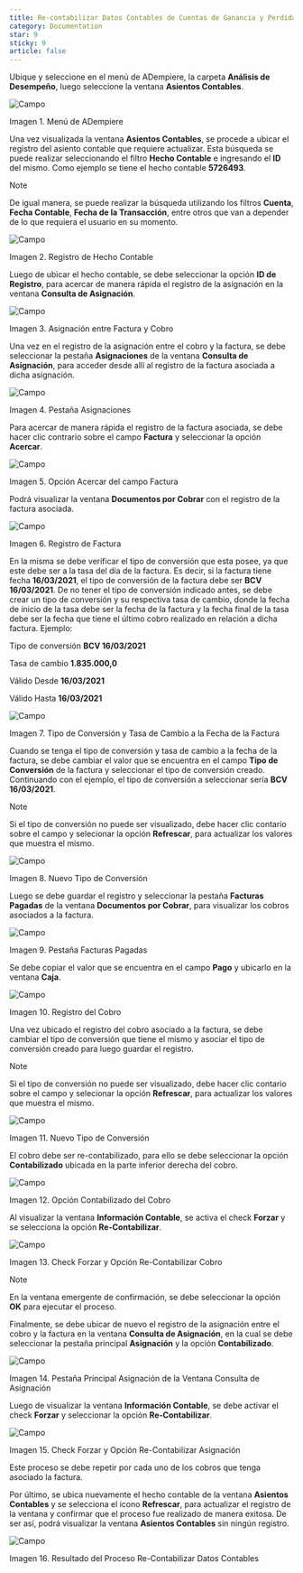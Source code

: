 ```yaml
---
title: Re-contabilizar Datos Contables de Cuentas de Ganancia y Perdida
category: Documentation
star: 9
sticky: 9
article: false
---
```


Ubique y seleccione en el menú de ADempiere, la carpeta **Análisis de Desempeño**, luego seleccione la ventana **Asientos Contables**.

![Campo](/assets/img/docs/accounting-management/gec-accounting-image625.png)

Imagen 1. Menú de ADempiere

Una vez visualizada la ventana **Asientos Contables**, se procede a ubicar el registro del asiento contable que requiere actualizar. Esta búsqueda se puede realizar seleccionando el filtro **Hecho Contable** e ingresando el **ID** del mismo. Como ejemplo se tiene el hecho contable **5726493**.

Note

De igual manera, se puede realizar la búsqueda utilizando los filtros **Cuenta**, **Fecha Contable**, **Fecha de la Transacción**, entre otros que van a depender de lo que requiera el usuario en su momento.

![Campo](/assets/img/docs/accounting-management/gec-accounting-image626.png)

Imagen 2. Registro de Hecho Contable

Luego de ubicar el hecho contable, se debe seleccionar la opción **ID de Registro**, para acercar de manera rápida el registro de la asignación en la ventana **Consulta de Asignación**.

![Campo](/assets/img/docs/accounting-management/gec-accounting-image627.png)

Imagen 3. Asignación entre Factura y Cobro

Una vez en el registro de la asignación entre el cobro y la factura, se debe seleccionar la pestaña **Asignaciones** de la ventana **Consulta de Asignación**, para acceder desde allí al registro de la factura asociada a dicha asignación.

![Campo](/assets/img/docs/accounting-management/gec-accounting-image628.png)

Imagen 4. Pestaña Asignaciones

Para acercar de manera rápida el registro de la factura asociada, se debe hacer clic contrario sobre el campo **Factura** y seleccionar la opción **Acercar**.

![Campo](/assets/img/docs/accounting-management/gec-accounting-image629.png)

Imagen 5. Opción Acercar del campo Factura

Podrá visualizar la ventana **Documentos por Cobrar** con el registro de la factura asociada.

![Campo](/assets/img/docs/accounting-management/gec-accounting-image630.png)

Imagen 6. Registro de Factura

En la misma se debe verificar el tipo de conversión que esta posee, ya que este debe ser a la tasa del día de la factura. Es decir, si la factura tiene fecha **16/03/2021**, el tipo de conversión de la factura debe ser **BCV 16/03/2021**. De no tener el tipo de conversión indicado antes, se debe crear un tipo de conversión y su respectiva tasa de cambio, donde la fecha de inicio de la tasa debe ser la fecha de la factura y la fecha final de la tasa debe ser la fecha que tiene el último cobro realizado en relación a dicha factura. Ejemplo:

Tipo de conversión **BCV 16/03/2021**

Tasa de cambio **1.835.000,0**

Válido Desde **16/03/2021**

Válido Hasta **16/03/2021**

![Campo](/assets/img/docs/accounting-management/gec-accounting-image631.png)

Imagen 7. Tipo de Conversión y Tasa de Cambio a la Fecha de la Factura

Cuando se tenga el tipo de conversión y tasa de cambio a la fecha de la factura, se debe cambiar el valor que se encuentra en el campo **Tipo de Conversión** de la factura y seleccionar el tipo de conversión creado. Continuando con el ejemplo, el tipo de conversión a seleccionar sería **BCV 16/03/2021**.

Note

Si el tipo de conversión no puede ser visualizado, debe hacer clic contario sobre el campo y selecionar la opción **Refrescar**, para actualizar los valores que muestra el mismo.

![Campo](/assets/img/docs/accounting-management/gec-accounting-image632.png)

Imagen 8. Nuevo Tipo de Conversión

Luego se debe guardar el registro y seleccionar la pestaña **Facturas Pagadas** de la ventana **Documentos por Cobrar**, para visualizar los cobros asociados a la factura.

![Campo](/assets/img/docs/accounting-management/gec-accounting-image633.png)

Imagen 9. Pestaña Facturas Pagadas

Se debe copiar el valor que se encuentra en el campo **Pago** y ubicarlo en la ventana **Caja**.

![Campo](/assets/img/docs/accounting-management/gec-accounting-image634.png)

Imagen 10. Registro del Cobro

Una vez ubicado el registro del cobro asociado a la factura, se debe cambiar el tipo de conversión que tiene el mismo y asociar el tipo de conversión creado para luego guardar el registro.

Note

Si el tipo de conversión no puede ser visualizado, debe hacer clic contario sobre el campo y selecionar la opción **Refrescar**, para actualizar los valores que muestra el mismo.

![Campo](/assets/img/docs/accounting-management/gec-accounting-image635.png)

Imagen 11. Nuevo Tipo de Conversión

El cobro debe ser re-contabilizado, para ello se debe seleccionar la opción **Contabilizado** ubicada en la parte inferior derecha del cobro.

![Campo](/assets/img/docs/accounting-management/gec-accounting-image636.png)

Imagen 12. Opción Contabilizado del Cobro

Al visualizar la ventana **Información Contable**, se activa el check **Forzar** y se selecciona la opción **Re-Contabilizar**.

![Campo](/assets/img/docs/accounting-management/gec-accounting-image637.png)

Imagen 13. Check Forzar y Opción Re-Contabilizar Cobro

Note

En la ventana emergente de confirmación, se debe seleccionar la opción **OK** para ejecutar el proceso.

Finalmente, se debe ubicar de nuevo el registro de la asignación entre el cobro y la factura en la ventana **Consulta de Asignación**, en la cual se debe seleccionar la pestaña principal **Asignación** y la opción **Contabilizado**.

![Campo](/assets/img/docs/accounting-management/gec-accounting-image638.png)

Imagen 14. Pestaña Principal Asignación de la Ventana Consulta de Asignación

Luego de visualizar la ventana **Información Contable**, se debe activar el check **Forzar** y seleccionar la opción **Re-Contabilizar**.

![Campo](/assets/img/docs/accounting-management/gec-accounting-image639.png)

Imagen 15. Check Forzar y Opción Re-Contabilizar Asignación

Este proceso se debe repetir por cada uno de los cobros que tenga asociado la factura.

Por último, se ubica nuevamente el hecho contable de la ventana **Asientos Contables** y se selecciona el icono **Refrescar**, para actualizar el registro de la ventana y confirmar que el proceso fue realizado de manera exitosa. De ser así, podrá visualizar la ventana **Asientos Contables** sin ningún registro.

![Campo](/assets/img/docs/accounting-management/gec-accounting-image640.png)

Imagen 16. Resultado del Proceso Re-Contabilizar Datos Contables